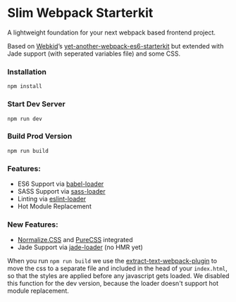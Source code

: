 # Slim Webpack Starterkit

A lightweight foundation for your next webpack based frontend project.

Based on [Webkid](http://webkid.io/)’s [yet-another-webpack-es6-starterkit](https://github.com/wbkd/yet-another-webpack-es6-starterkit) but extended with Jade support (with seperated variables file) and some CSS.

### Installation

```
npm install
```

### Start Dev Server

```
npm run dev
```

### Build Prod Version

```
npm run build
```

### Features:

* ES6 Support via [babel-loader](https://github.com/babel/babel-loader)
* SASS Support via [sass-loader](https://github.com/jtangelder/sass-loader)
* Linting via [eslint-loader](https://github.com/MoOx/eslint-loader)
* Hot Module Replacement

### New Features:

* [Normalize.CSS](https://necolas.github.io/normalize.css/) and [PureCSS](http://purecss.io/) integrated
* Jade Support via [jade-loader](https://github.com/webpack/jade-loader) (no HMR yet)

When you run `npm run build` we use the [extract-text-webpack-plugin](https://github.com/webpack/extract-text-webpack-plugin) to move the css to a separate file and included in the head of your `index.html`, so that the styles are applied before any javascript gets loaded. We disabled this function for the dev version, because the loader doesn't support hot module replacement.
